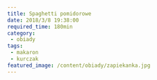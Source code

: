 ```yaml
---
title: Spaghetti pomidorowe
date: 2018/3/8 19:38:00
required_time: 180min
category:
 - obiady
tags:
 - makaron
 - kurczak
featured_image: /content/obiady/zapiekanka.jpg
---
```


